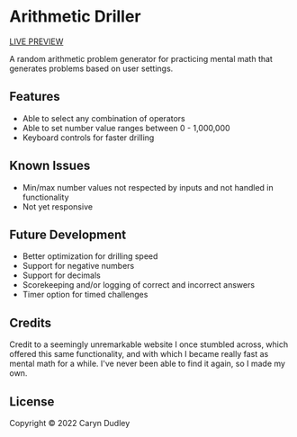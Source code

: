 # Arithmetic Driller

[LIVE PREVIEW](https://cstitches.github.io/arithmetic-driller/)

A random arithmetic problem generator for practicing mental math that generates problems based on user settings.

## Features

- Able to select any combination of operators
- Able to set number value ranges between 0 - 1,000,000
- Keyboard controls for faster drilling

## Known Issues

- Min/max number values not respected by inputs and not handled in functionality
- Not yet responsive

## Future Development

- Better optimization for drilling speed
- Support for negative numbers
- Support for decimals
- Scorekeeping and/or logging of correct and incorrect answers
- Timer option for timed challenges

## Credits

Credit to a seemingly unremarkable website I once stumbled across, which offered this same functionality, and with which I became really fast as mental math for a while. I've never been able to find it again, so I made my own.

## License

Copyright © 2022 Caryn Dudley
